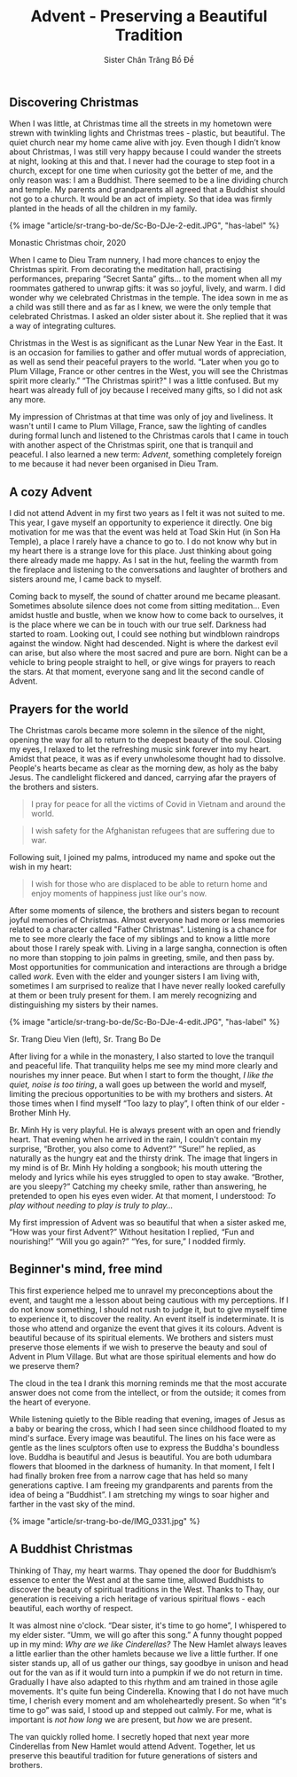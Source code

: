 ﻿---
title: Advent - Preserving a Beautiful Tradition
author: Sister Chân Trăng Bồ Đề
---
## Discovering Christmas

When I was little, at Christmas time all the streets in my hometown were strewn with twinkling lights and Christmas trees - plastic, but beautiful. The quiet church near my home came alive with joy. Even though I didn’t know about Christmas, I was still very happy because I could wander the streets at night, looking at this and that. I never had the courage to step foot in a church, except for one time when curiosity got the better of me, and the only reason was: I am a Buddhist. There seemed to be a line dividing church and temple. My parents and grandparents all agreed that a Buddhist should not go to a church. It would be an act of impiety. So that idea was firmly planted in the heads of all the children in my family. 

{% image "article/sr-trang-bo-de/Sc-Bo-DJe-2-edit.JPG", "has-label" %}
<p class="image-label">Monastic Christmas choir, 2020</p>

When I came to Dieu Tram nunnery, I had more chances to enjoy the Christmas spirit. From decorating the meditation hall, practising performances, preparing “Secret Santa” gifts… to the moment when all my roommates gathered to unwrap gifts: it was so joyful, lively, and warm. I did wonder why we celebrated Christmas in the temple. The idea sown in me as a child was still there and as far as I knew, we were the only temple that celebrated Christmas. I asked an older sister about it. She replied that it was a way of integrating cultures.

Christmas in the West is as significant as the Lunar New Year in the East. It is an occasion for families to gather and offer mutual words of appreciation, as well as send their peaceful prayers to the world. “Later when you go to Plum Village, France or other centres in the West, you will see the Christmas spirit more clearly.” “The Christmas spirit?" I was a little confused. But my heart was already full of joy because I received many gifts, so I did not ask any more.

My impression of Christmas at that time was only of  joy and liveliness. It wasn't until I came to Plum Village, France, saw the lighting of candles during formal lunch and listened to the Christmas carols that I came in touch with another aspect of the Christmas spirit, one that is tranquil and peaceful. I also learned a new term: *Advent*, something completely foreign to me because it had never been organised in Dieu Tram. 

## A cozy Advent 

I did not attend Advent in my first two years as I felt it was not suited to me. This year, I gave myself an opportunity to experience it directly. One big motivation for me was that the event was held at Toad Skin Hut (in Son Ha Temple), a place I rarely have a chance to go to. I do not know why but in my heart there is a strange love for this place. Just thinking about going there already made me happy. As I sat in the hut, feeling the warmth from the fireplace and listening to the conversations and laughter of brothers and sisters around me, I came back to myself.

Coming back to myself, the sound of chatter around me became pleasant. Sometimes absolute silence does not come from sitting meditation… Even amidst hustle and bustle, when we know how to come back to ourselves, it is the place where we can be in touch with our true self. Darkness had started to roam. Looking out, I could see nothing but windblown raindrops against the window. Night had descended. Night is where the darkest evil can arise, but also where the most sacred and pure are born. Night can be a vehicle to bring people straight to hell, or give wings for prayers to reach the stars. At that moment, everyone sang and lit the second candle of Advent.

## Prayers for the world

The Christmas carols became more solemn in the silence of the night, opening the way for all to return to the deepest beauty of the soul. Closing my eyes, I relaxed to let the refreshing music sink forever into my heart. Amidst that peace, it was as if every unwholesome thought had to dissolve. People's hearts became as clear as the morning dew, as holy as the baby Jesus. The candlelight flickered and danced, carrying afar the prayers of the brothers and sisters.

> I pray for peace for all the victims of Covid in Vietnam and around the world.

> I wish safety for the Afghanistan refugees that are suffering due to war.

Following suit, I joined my palms, introduced my name and spoke out the wish in my heart:

> I wish for those who are displaced to be able to return home and enjoy moments of happiness just like our's now.

After some moments of silence, the brothers and sisters began to recount joyful memories of Christmas. Almost everyone had more or less memories related to a character called "Father Christmas". Listening is a chance for me to see more clearly the face of my siblings and to know a little more about those I rarely speak with. Living in a large sangha, connection is often no more than stopping to join palms in greeting, smile, and then pass by. Most opportunities for communication and interactions are through a bridge called *work*. Even with the elder and younger sisters I am living with, sometimes I am surprised to realize that I have never really looked carefully at them or been truly present for them. I am merely recognizing and distinguishing my sisters by their names.  

{% image "article/sr-trang-bo-de/Sc-Bo-DJe-4-edit.JPG", "has-label" %}
<p class="image-label">Sr. Trang Dieu Vien (left), Sr. Trang Bo De</p>

After living for a while in the monastery, I also started to love the tranquil and peaceful life. That tranquility helps me see my mind more clearly and nourishes my inner peace. But when I start to form the thought, *I like the quiet, noise is too tiring*, a wall goes up between the world and myself, limiting the precious opportunities to be with my brothers and sisters. At those times when I find myself “Too lazy to play”, I often think of our elder - Brother Minh Hy.

Br. Minh Hy is very playful. He is always present with an open and friendly heart. That evening when he arrived in the rain, I couldn't contain my surprise, “Brother, you also come to Advent?” “Sure!” he replied, as naturally as the hungry eat and the thirsty drink. The image that lingers in my mind is of Br. Minh Hy holding a songbook; his mouth uttering the melody and lyrics while his eyes struggled to open to stay awake. “Brother, are you sleepy?” Catching my cheeky smile, rather than answering, he pretended to open his eyes even wider. At that moment, I understood: *To play without needing to play is truly to play…*

My first impression of Advent was so beautiful that when a sister asked me, “How was your first Advent?” Without hesitation I replied, “Fun and nourishing!” “Will you go again?” “Yes, for sure,” I nodded firmly.

## Beginner's mind, free mind

This first experience helped me to unravel my preconceptions about the event, and taught me a lesson about being cautious with my perceptions. If I do not know something, I should not rush to judge it, but to give myself time to experience it, to discover the reality. An event itself is indeterminate. It is those who attend and organize the event that gives it its colours. Advent is beautiful because of its spiritual elements. We brothers and sisters must preserve those elements if we wish to preserve the beauty and soul of Advent in Plum Village. But what are those spiritual elements and how do we preserve them? 

The cloud in the tea I drank this morning reminds me that the most accurate answer does not come from the intellect, or from the outside; it comes from the heart of everyone. 

While listening quietly to the Bible reading that evening, images of Jesus as a baby or bearing the cross, which I had seen since childhood floated to my mind's surface. Every image was beautiful. The lines on his face were as gentle as the lines sculptors often use to express the Buddha's boundless love. Buddha is beautiful and Jesus is beautiful. You are both udumbara flowers that bloomed in the darkness of humanity. In that moment, I felt I had finally broken free from a narrow cage that has held so many generations captive. I am freeing my grandparents and parents from the idea of being a “Buddhist”. I am stretching my wings to soar higher and farther in the vast sky of the mind.

{% image "article/sr-trang-bo-de/IMG_0331.jpg" %}

## A Buddhist Christmas

Thinking of Thay, my heart warms. Thay opened the door for Buddhism’s essence to enter the West and at the same time, allowed Buddhists to discover the beauty of spiritual traditions in the West. Thanks to Thay, our generation is receiving a rich heritage of various spiritual flows - each beautiful, each worthy of respect. 

It was almost nine o'clock. “Dear sister, it's time to go home”, I whispered to my elder sister. “Umm, we will go after this song.” A funny thought popped up in my mind: *Why are we like Cinderellas?* The New Hamlet always leaves a little earlier than the other hamlets because we live a little further. If one sister stands up, all of us gather our things, say goodbye in unison and head out for the van as if it would turn into a pumpkin if we do not return in time. Gradually I have also adapted to this rhythm and am trained in those agile movements. It's quite fun being Cinderella. Knowing that I do not have much time, I cherish every moment and am wholeheartedly present. So when “it's time to go” was said, I stood up and stepped out calmly. For me, what is important is *not how long* we are present, but *how* we are present.

The van quickly rolled home. I secretly hoped that next year more Cinderellas from New Hamlet would attend Advent. Together, let us preserve this beautiful tradition for future generations of sisters and brothers. 
